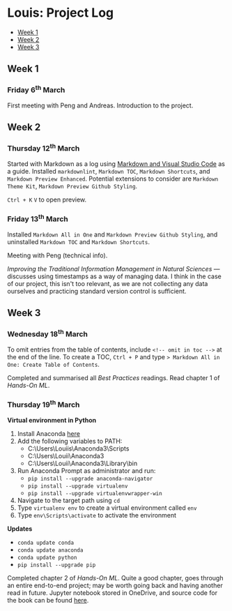 # Louis: Project Log <!-- omit in toc -->

- [Week 1](#week-1)
- [Week 2](#week-2)
- [Week 3](#week-3)

## Week 1

### Friday 6<sup>th</sup> March <!-- omit in toc -->

First meeting with Peng and Andreas. Introduction to the project.


## Week 2

### Thursday 12<sup>th</sup> March <!-- omit in toc -->

Started with Markdown as a log using [Markdown and Visual Studio Code](https://code.visualstudio.com/docs/languages/markdown?fbclid=IwAR1Y7I6vyp4QvUq57frUk-NKwY-bZRNwcU2Cn_B8eS3ybC0qT6pQQnl1fFk) as a guide. Installed `markdownlint`, `Markdown TOC`, `Markdown Shortcuts`, and `Markdown Preview Enhanced`. Potential extensions to consider are `Markdown Theme Kit`, `Markdown Preview Github Styling`.

`Ctrl + K` `V` to open preview.

### Friday 13<sup>th</sup> March <!-- omit in toc -->

Installed `Markdown All in One` and `Markdown Preview Github Styling`, and uninstalled `Markdown TOC` and `Markdown Shortcuts`.

Meeting with Peng (technical info).

*Improving the Traditional Information Management in Natural Sciences* &mdash; discusses using timestamps as a way of managing data. I think in the case of our project, this isn't too relevant, as we are not collecting any data ourselves and practicing standard version control is sufficient.

## Week 3

### Wednesday 18<sup>th</sup> March <!-- omit in toc -->

To omit entries from the table of contents, include `<!-- omit in toc -->` at the end of the line. To create a TOC, `Ctrl + P` and type `> Markdown All in One: Create Table of Contents`.

Completed and summarised all *Best Practices* readings. Read chapter 1 of *Hands-On ML*.

### Thursday 19<sup>th</sup> March <!-- omit in toc -->

**Virtual environment in Python**

1. Install Anaconda [here](https://www.anaconda.com/distribution/#download-section) 
2. Add the following variables to PATH:
   -  C:\Users\Louiis\Anaconda3\Scripts
   -  C:\Users\Louii\Anaconda3
   -  C:\Users\Louii\Anaconda3\Library\bin
3. Run Anaconda Prompt as administrator and run:
   - `pip install --upgrade anaconda-navigator`
   - `pip install --upgrade virtualenv`
   - `pip install --upgrade virtualenvwrapper-win`
4. Navigate to the target path using `cd`
5. Type `virtualenv env` to create a virtual environment called `env`
6. Type `env\Scripts\activate` to activate the environment

**Updates**
 - `conda update conda`
 - `conda update anaconda`
 - `conda update python`
 - `pip install --upgrade pip`

Completed chapter 2 of *Hands-On ML*. Quite a good chapter, goes through an entire end-to-end project; may be worth going back and having another read in future. Jupyter notebook stored in OneDrive, and source code for the book can be found [here](https://github.com/ageron/handson-ml). 